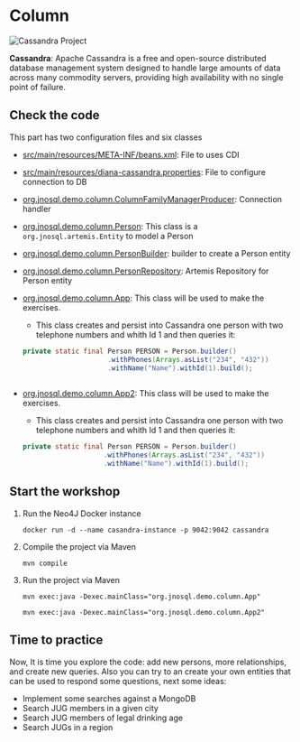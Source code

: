 # Column

![Cassandra Project](http://www.jnosql.org/img/logos/cassandra.png)

**Cassandra**: Apache Cassandra is a free and open-source distributed database management system designed to handle large amounts of data across many commodity servers, providing high availability with no single point of failure.


## Check the code

This part has two configuration files and six classes


* [src/main/resources/META-INF/beans.xml](src/main/resources/META-INF/beans.xml): File to uses CDI

* [src/main/resources/diana-cassandra.properties](src/main/resources/diana-cassandra.properties): File to configure connection to DB

* [org.jnosql.demo.column.ColumnFamilyManagerProducer](src/main/java/org/jnosql/demo/column/ColumnFamilyManagerProducer.java): Connection handler

* [org.jnosql.demo.column.Person](src/main/java/org/jnosql/demo/column/Person.java): This class is a `org.jnosql.artemis.Entity` to model a Person

* [org.jnosql.demo.column.PersonBuilder](src/main/java/org/jnosql/demo/column/PersonBuilder.java): builder to create a Person entity

* [org.jnosql.demo.column.PersonRepository](src/main/java/org/jnosql/demo/column/PersonRepository.java): Artemis Repository for Person entity

* [org.jnosql.demo.column.App](src/main/java/org/jnosql/demo/column/App.java): This class will be used to make the exercises.
	* This class creates and persist into Cassandra one person with two telephone numbers and whith Id 1 and then queries it:
	```java
	private static final Person PERSON = Person.builder()
					     .withPhones(Arrays.asList("234", "432"))
					     .withName("Name").withId(1).build();
	  
* [org.jnosql.demo.column.App2](src/main/java/org/jnosql/demo/column/App2.java): This class will be used to make the exercises.
	* This class creates and persist into Cassandra one person with two telephone numbers and whith Id 1 and then queries it:
	```java
	private static final Person PERSON = Person.builder()
					    .withPhones(Arrays.asList("234", "432"))
					    .withName("Name").withId(1).build();


## Start the workshop

1. Run the Neo4J Docker instance

	```
	docker run -d --name casandra-instance -p 9042:9042 cassandra
	```
  
2. Compile the project via Maven 
	```
	mvn compile
	```
3. Run the project via Maven 
	```
	mvn exec:java -Dexec.mainClass="org.jnosql.demo.column.App"
	
	mvn exec:java -Dexec.mainClass="org.jnosql.demo.column.App2"
	```
	
## Time to practice

Now, It is time you explore the code: add new persons, more relationships, and create new queries. 
Also you can try to an create your own entities that can be used to respond some questions, next some ideas: 

* Implement some searches against a MongoDB
* Search JUG members in a given city
* Search JUG members of legal drinking age
* Search JUGs in a region
